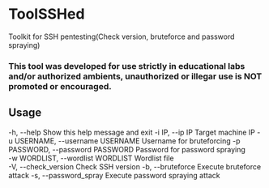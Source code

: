 # ToolSSHed
Toolkit for SSH pentesting(Check version, bruteforce and password spraying)
### This tool was developed for use strictly in educational labs and/or authorized ambients, unauthorized or illegar use is NOT promoted or encouraged.

## Usage
  -h, --help                         Show this help message and exit
  -i IP, --ip IP                     Target machine IP
  -u USERNAME, --username USERNAME   Username for bruteforcing
  -p PASSWORD, --password PASSWORD   Password for password spraying                  
  -w WORDLIST, --wordlist WORDLIST   Wordlist file                     
  -V, --check_version                Check SSH version
  -b, --bruteforce                   Execute bruteforce attack
  -s, --password_spray               Execute password spraying attack

